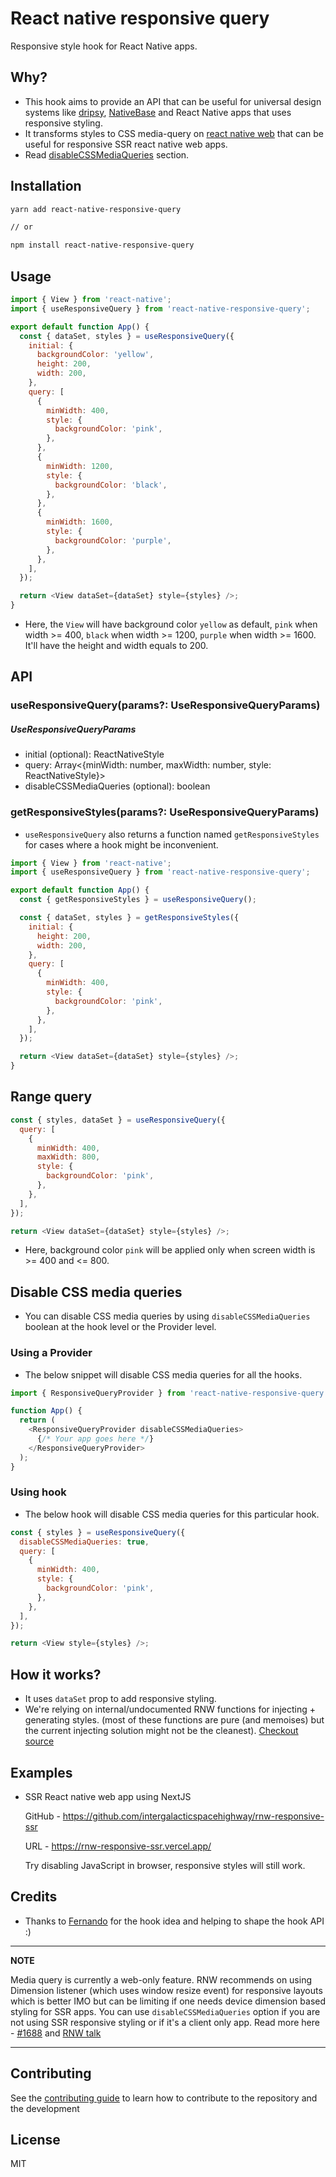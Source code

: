 # React native responsive query

Responsive style hook for React Native apps.

## Why?

- This hook aims to provide an API that can be useful for universal design systems like [dripsy](https://github.com/nandorojo/dripsy), [NativeBase](https://github.com/GeekyAnts/NativeBase) and React Native apps that uses responsive styling.
- It transforms styles to CSS media-query on [react native web](https://github.com/necolas/react-native-web) that can be useful for responsive SSR react native web apps.
- Read [disableCSSMediaQueries](#disable-css-media-queries) section.

## Installation

```sh
yarn add react-native-responsive-query

// or

npm install react-native-responsive-query
```

## Usage

```js
import { View } from 'react-native';
import { useResponsiveQuery } from 'react-native-responsive-query';

export default function App() {
  const { dataSet, styles } = useResponsiveQuery({
    initial: {
      backgroundColor: 'yellow',
      height: 200,
      width: 200,
    },
    query: [
      {
        minWidth: 400,
        style: {
          backgroundColor: 'pink',
        },
      },
      {
        minWidth: 1200,
        style: {
          backgroundColor: 'black',
        },
      },
      {
        minWidth: 1600,
        style: {
          backgroundColor: 'purple',
        },
      },
    ],
  });

  return <View dataSet={dataSet} style={styles} />;
}
```

- Here, the `View` will have background color `yellow` as default, `pink` when width >= 400, `black` when width >= 1200, `purple` when width >= 1600. It'll have the height and width equals to 200.

## API

### useResponsiveQuery(params?: UseResponsiveQueryParams)

##### UseResponsiveQueryParams

- initial (optional): ReactNativeStyle
- query: Array<{minWidth: number, maxWidth: number, style: ReactNativeStyle}>
- disableCSSMediaQueries (optional): boolean

### getResponsiveStyles(params?: UseResponsiveQueryParams)

- `useResponsiveQuery` also returns a function named `getResponsiveStyles` for cases where a hook might be inconvenient.

```js
import { View } from 'react-native';
import { useResponsiveQuery } from 'react-native-responsive-query';

export default function App() {
  const { getResponsiveStyles } = useResponsiveQuery();

  const { dataSet, styles } = getResponsiveStyles({
    initial: {
      height: 200,
      width: 200,
    },
    query: [
      {
        minWidth: 400,
        style: {
          backgroundColor: 'pink',
        },
      },
    ],
  });

  return <View dataSet={dataSet} style={styles} />;
}
```

## Range query

```js
const { styles, dataSet } = useResponsiveQuery({
  query: [
    {
      minWidth: 400,
      maxWidth: 800,
      style: {
        backgroundColor: 'pink',
      },
    },
  ],
});

return <View dataSet={dataSet} style={styles} />;
```

- Here, background color `pink` will be applied only when screen width is >= 400 and <= 800.

## Disable CSS media queries

- You can disable CSS media queries by using `disableCSSMediaQueries` boolean at the hook level or the Provider level.

### Using a Provider

- The below snippet will disable CSS media queries for all the hooks.

```js
import { ResponsiveQueryProvider } from 'react-native-responsive-query';

function App() {
  return (
    <ResponsiveQueryProvider disableCSSMediaQueries>
      {/* Your app goes here */}
    </ResponsiveQueryProvider>
  );
}
```

### Using hook

- The below hook will disable CSS media queries for this particular hook.

```js
const { styles } = useResponsiveQuery({
  disableCSSMediaQueries: true,
  query: [
    {
      minWidth: 400,
      style: {
        backgroundColor: 'pink',
      },
    },
  ],
});

return <View style={styles} />;
```

## How it works?

- It uses `dataSet` prop to add responsive styling.
- We're relying on internal/undocumented RNW functions for injecting + generating styles. (most of these functions are pure (and memoises) but the current injecting solution might not be the cleanest). [Checkout source](https://github.com/intergalacticspacehighway/react-native-responsive-query/blob/main/src/useResponsiveQuery.web.ts)

## Examples

- SSR React native web app using NextJS

  GitHub - https://github.com/intergalacticspacehighway/rnw-responsive-ssr

  URL - https://rnw-responsive-ssr.vercel.app/

  Try disabling JavaScript in browser, responsive styles will still work.

## Credits

- Thanks to [Fernando](https://github.com/nandorojo) for the hook idea and helping to shape the hook API :)

---

**NOTE**

Media query is currently a web-only feature. RNW recommends on using Dimension listener (which uses window resize event) for responsive layouts which is better IMO but can be limiting if one needs device dimension based styling for SSR apps.
You can use `disableCSSMediaQueries` option if you are not using SSR responsive styling or if it's a client only app.
Read more here - [#1688](https://github.com/necolas/react-native-web/issues/1688) and [RNW talk](https://youtu.be/tFFn39lLO-U)

---

## Contributing

See the [contributing guide](CONTRIBUTING.md) to learn how to contribute to the repository and the development

## License

MIT
